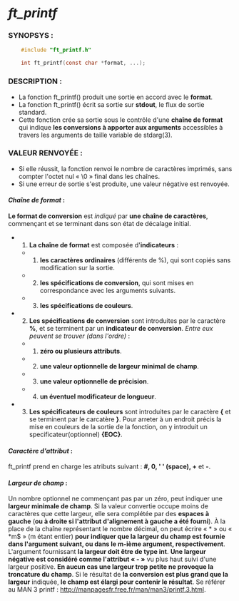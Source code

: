 # *ft_printf*

### SYNOPSYS :
``` c
	#include "ft_printf.h"

	int ft_printf(const char *format, ...);
```

### DESCRIPTION :

* La fonction ft_printf() produit une sortie en accord avec le **format**.
* La fonction ft_printf() écrit sa sortie sur **stdout**, le flux de sortie standard.
* Cette fonction crée sa sortie sous le contrôle d'une **chaîne de format** qui indique
**les conversions à apporter aux arguments** accessibles à travers les arguments
de taille variable de stdarg(3).

### VALEUR RENVOYÉE :

* Si elle réussit, la fonction renvoi le nombre de caractères imprimés,
sans compter l'octet nul « \0 » final dans les chaînes.
* Si une erreur de sortie s'est produite, une valeur négative est renvoyée.

#### *Chaîne de format* :

**Le format de conversion** est *indiqué* par **une chaîne de caractères**, 
commençant et se terminant dans son état de décalage initial.
* 1. **La chaîne de format** est composée d'**indicateurs** :
	* 1. **les caractères ordinaires** (différents de %), qui sont copiés sans
	modification sur la sortie.
	* 2. **les spécifications de conversion**, qui sont mises en correspondance 
	avec les arguments suivants.
	* 3. **les spécifications de couleurs**.
* 2. **Les spécifications de conversion** sont introduites par le 
caractère **%**, et se terminent par un **indicateur de conversion**. *Entre eux
peuvent se trouver (dans l'ordre)* :
	* 1. **zéro ou plusieurs attributs**.
	* 2. **une valeur optionnelle de largeur minimal de champ**.
	* 3. **une valeur optionnelle de précision**.
	* 4. **un éventuel modificateur de longueur**.
* 3. **Les spécificateurs de couleurs** sont introduites par le caractère **{** 
et se terminent par le carcatère **}**. Pour arreter à un endroit précis la mise
en couleurs de la sortie de la fonction, on y introduit un specificateur(optionnel) 
**{EOC}**.

#### *Caractère d'attribut* :

ft_printf prend en charge les atributs suivant : **#, 0, ' ' (space), +** et **-**.

#### *Largeur de champ* :

Un nombre optionnel ne commençant pas par un zéro, peut indiquer une **largeur minimale
de champ**. Si la valeur convertie occupe moins de caractères que cette largeur, 
elle sera complétée par des **espaces à gauche** (**ou à droite si l'attribut d'alignement 
à gauche a été fourni**). À la place de la chaîne représentant le nombre décimal, 
on peut écrire « * » ou « \*m$ » (m étant entier) **pour indiquer que la largeur 
du champ est fournie dans l'argument suivant, ou dans le m-ième argument, 
respectivement**. L'argument fournissant **la largeur doit être de type int**. 
**Une largeur négative est considéré comme l'attribut « - »** vu plus haut suivi 
d'une largeur positive. **En aucun cas une largeur trop petite ne provoque la 
troncature du champ**. Si le résultat de **la conversion est plus grand que la largeur** 
indiquée, **le champ est élargi pour contenir le résultat**.
Se référer au MAN 3 printf : http://manpagesfr.free.fr/man/man3/printf.3.html.



